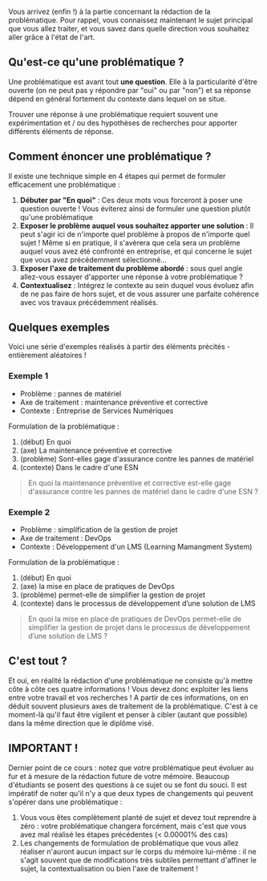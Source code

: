 Vous arrivez (enfin !) à la partie concernant la rédaction de la problématique. Pour rappel, vous connaissez maintenant le sujet principal que vous allez traiter, et vous savez dans quelle direction vous souhaitez aller grâce à l'état de l'art.

## Qu'est-ce qu'une problématique ?

Une problématique est avant tout **une question**. Elle à la particularité d'être ouverte (on ne peut pas y répondre par "oui" ou par "non") et sa réponse dépend en général fortement du contexte dans lequel on se situe.

Trouver une réponse à une problématique requiert souvent une expérimentation et / ou des hypothèses de recherches pour apporter différents éléments de réponse.

## Comment énoncer une problématique ?

Il existe une technique simple en 4 étapes qui permet de formuler efficacement une problématique : 

1. **Débuter par "En quoi"** : Ces deux mots vous forceront à poser une question ouverte ! Vous éviterez ainsi de formuler une question plutôt qu'une problématique
2. **Exposer le problème auquel vous souhaitez apporter une solution** : Il peut s'agir ici de n'importe quel problème à propos de n'importe quel sujet ! Même si en pratique, il s'avèrera que cela sera un problème auquel vous avez été confronté en entreprise, et qui concerne le sujet que vous avez précédemment sélectionné...
3. **Exposer l'axe de traitement du problème abordé** : sous quel angle allez-vous essayer d'apporter une réponse à votre problématique ?
4. **Contextualisez** : Intégrez le contexte au sein duquel vous évoluez afin de ne pas faire de hors sujet, et de vous assurer une parfaite cohérence avec vos travaux précédemment réalisés.

## Quelques exemples

Voici une série d'exemples réalisés à partir des éléments précités - entièrement aléatoires !

### Exemple 1

- Problème : pannes de matériel
- Axe de traitement : maintenance préventive et corrective
- Contexte : Entreprise de Services Numériques

Formulation de la problématique : 
1. (début) En quoi
2. (axe) La maintenance préventive et corrective
3. (problème) Sont-elles gage d'assurance contre les pannes de matériel
4. (contexte) Dans le cadre d'une ESN

> En quoi la maintenance préventive et corrective est-elle gage d'assurance contre les pannes de matériel dans le cadre d'une ESN ?

### Exemple 2

- Problème : simplification de la gestion de projet
- Axe de traitement : DevOps
- Contexte : Développement d'un LMS (Learning Mamangment System)

Formulation de la problématique : 
1. (début) En quoi
2. (axe) la mise en place de pratiques de DevOps
3. (problème) permet-elle de simplifier la gestion de projet
4. (contexte) dans le processus de développement d’une solution de LMS

> En quoi la mise en place de pratiques de DevOps permet-elle de simplifier la gestion de projet dans le processus de développement d’une solution de LMS ?

## C'est tout ?

Et oui, en réalité la rédaction d'une problématique ne consiste qu'à mettre côte à côte ces quatre informations ! Vous devez donc exploiter les liens entre votre travail et vos recherches ! A partir de ces informations, on en déduit souvent plusieurs axes de traitement de la problématique. C'est à ce moment-là qu'il faut être vigilent et penser à cibler (autant que possible) dans la même direction que le diplôme visé.

## IMPORTANT !

Dernier point de ce cours : notez que votre problématique peut évoluer au fur et à mesure de la rédaction future de votre mémoire. Beaucoup d'étudiants se posent des questions à ce sujet ou se font du souci. Il est impératif de noter qu'il n'y a que deux types de changements qui peuvent s'opérer dans une problématique : 

1. Vous vous êtes complètement planté de sujet et devez tout reprendre à zéro : votre problématique changera forcément, mais c'est que vous avez mal réalisé les étapes précédentes (< 0.00001% des cas)
2. Les changements de formulation de problématique que vous allez réaliser n'auront aucun impact sur le corps du mémoire lui-même : il ne s'agit souvent que de modifications très subtiles permettant d'affiner le sujet, la contextualisation ou bien l'axe de traitement !